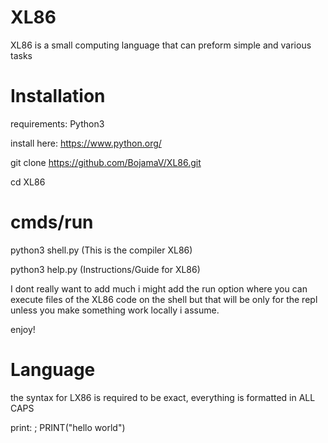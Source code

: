 # XL86
XL86 is a small computing language that can preform simple and various tasks

# Installation
requirements: Python3

install here: https://www.python.org/

git clone https://github.com/BojamaV/XL86.git

cd XL86

# cmds/run
python3 shell.py (This is the compiler XL86)

python3 help.py (Instructions/Guide for XL86)

I dont really want to add much i might add the run option where you can execute files of the XL86 code on the shell but that will be only for the repl unless you make something work locally i assume.

enjoy!


# Language

the syntax for LX86 is required to be exact, everything is formatted in ALL CAPS

print: ; PRINT("hello world")


